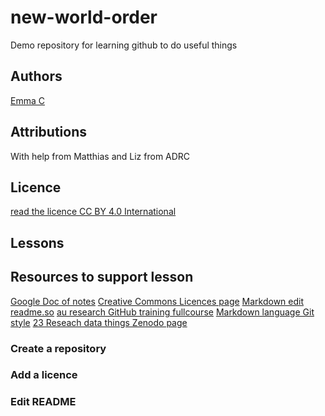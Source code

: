 # new-world-order
Demo repository for learning github to do useful things

## Authors

[Emma C](https://github.com/emmac123)

## Attributions

With help from Matthias and Liz from ADRC

## Licence
[read the licence CC BY 4.0 International](/LICENCE.md)

## Lessons

## Resources to support lesson

[Google Doc of notes](https://docs.google.com/document/d/1DHYE7G-O910Aes3rS8PZ87FK3xXIC_z6nTGy7gVH4PU/edit#)
[Creative Commons Licences page](https://creativecommons.org/licenses/by/4.0/)
[Markdown edit readme.so](https://readme.so/editor)
[au research GitHub training fullcourse](https://au-research.github.io/github-training/)
[Markdown language Git style](https://docs.github.com/en/github/writing-on-github/getting-started-with-writing-and-formatting-on-github/basic-writing-and-formatting-syntax#links)
[23 Reseach data things Zenodo page](https://zenodo.org/record/3955524#.YKW-qJMzYUQ)

### Create a repository
### Add a licence
### Edit README
